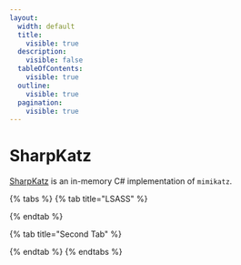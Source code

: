 ```yaml
---
layout:
  width: default
  title:
    visible: true
  description:
    visible: false
  tableOfContents:
    visible: true
  outline:
    visible: true
  pagination:
    visible: true
---
```


# SharpKatz

[SharpKatz](https://x7331.gitbook.io/notes/) is an in-memory C# implementation of `mimikatz`.

{% tabs %}
{% tab title="LSASS" %}

{% endtab %}

{% tab title="Second Tab" %}

{% endtab %}
{% endtabs %}
